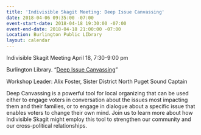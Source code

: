 ```yaml
---
title: 'Indivisible Skagit Meeting: Deep Issue Canvassing'
date: 2018-04-06 09:35:00 -07:00
event-start-date: 2018-04-18 19:30:00 -07:00
event-end-date: 2018-04-18 21:00:00 -07:00
Location: Burlington Public LIbrary
layout: calendar
---
```


Indivisible Skagit Meeting
April 18, 7:30-9:00 pm

Burlington Library. “[Deep Issue Canvassing](https://ourfuture.org/20180301/yes-you-can-talk-to-strangers?link_id=1&can_id=37a7f352fad3afcb4c65463597b1c337&source=email-progressive-breakfast-yes-you-can-talk-to-strangers&email_referrer=email_309988&email_subject=progressive-breakfast-yes-you-can-talk-to-strangers)”

Workshop Leader: Alix Foster, Sister District North Puget Sound Captain

Deep Canvassing is a powerful tool for local organizing that can be used either to engage voters in conversation about the issues most impacting them and their families, or to engage in dialogue about a specific issue that enables voters to change their own mind. Join us to learn more about how Indivisible Skagit might employ this tool to strengthen our community and our cross-political relationships.